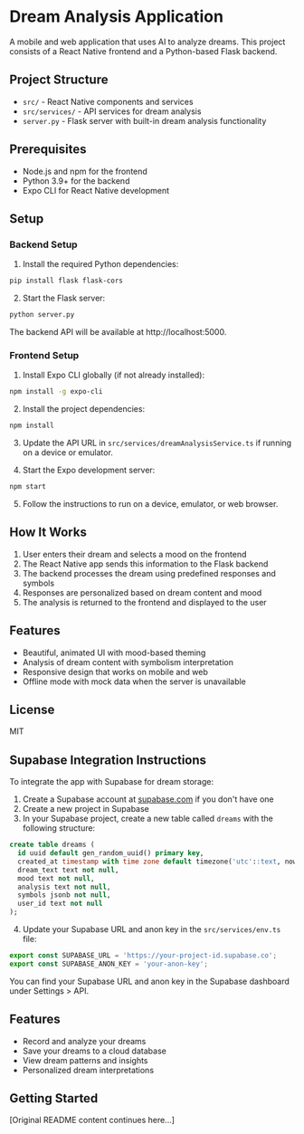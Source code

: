 # Dream Analysis Application

A mobile and web application that uses AI to analyze dreams. This project consists of a React Native frontend and a Python-based Flask backend.

## Project Structure

- `src/` - React Native components and services
- `src/services/` - API services for dream analysis
- `server.py` - Flask server with built-in dream analysis functionality

## Prerequisites

- Node.js and npm for the frontend
- Python 3.9+ for the backend
- Expo CLI for React Native development

## Setup

### Backend Setup

1. Install the required Python dependencies:

```bash
pip install flask flask-cors
```

2. Start the Flask server:

```bash
python server.py
```

The backend API will be available at http://localhost:5000.

### Frontend Setup

1. Install Expo CLI globally (if not already installed):

```bash
npm install -g expo-cli
```

2. Install the project dependencies:

```bash
npm install
```

3. Update the API URL in `src/services/dreamAnalysisService.ts` if running on a device or emulator.

4. Start the Expo development server:

```bash
npm start
```

5. Follow the instructions to run on a device, emulator, or web browser.

## How It Works

1. User enters their dream and selects a mood on the frontend
2. The React Native app sends this information to the Flask backend
3. The backend processes the dream using predefined responses and symbols
4. Responses are personalized based on dream content and mood
5. The analysis is returned to the frontend and displayed to the user

## Features

- Beautiful, animated UI with mood-based theming
- Analysis of dream content with symbolism interpretation
- Responsive design that works on mobile and web
- Offline mode with mock data when the server is unavailable

## License

MIT

## Supabase Integration Instructions

To integrate the app with Supabase for dream storage:

1. Create a Supabase account at [supabase.com](https://supabase.com) if you don't have one
2. Create a new project in Supabase
3. In your Supabase project, create a new table called `dreams` with the following structure:

```sql
create table dreams (
  id uuid default gen_random_uuid() primary key,
  created_at timestamp with time zone default timezone('utc'::text, now()) not null,
  dream_text text not null,
  mood text not null,
  analysis text not null,
  symbols jsonb not null,
  user_id text not null
);
```

4. Update your Supabase URL and anon key in the `src/services/env.ts` file:

```typescript
export const SUPABASE_URL = 'https://your-project-id.supabase.co';
export const SUPABASE_ANON_KEY = 'your-anon-key';
```

You can find your Supabase URL and anon key in the Supabase dashboard under Settings > API.

## Features
- Record and analyze your dreams
- Save your dreams to a cloud database
- View dream patterns and insights
- Personalized dream interpretations

## Getting Started

[Original README content continues here...]
